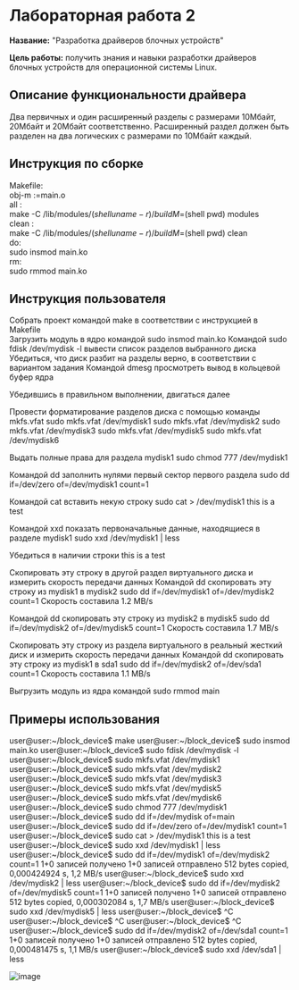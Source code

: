 # Лабораторная работа 2

**Название:** "Разработка драйверов блочных устройств"

**Цель работы:** получить знания и навыки разработки драйверов блочных устройств для операционной системы Linux. 

## Описание функциональности драйвера

Два первичных и один расширенный разделы с размерами  10Мбайт, 20Мбайт и 20Мбайт соответственно. Расширенный  раздел должен быть разделен на два логических с размерами  по 10Мбайт каждый.

## Инструкция по сборке
Makefile:  
obj-m :=main.o  
all :  
	make -C /lib/modules/$(shell uname -r)/build M=$(shell pwd) modules  
clean :  
	make -C /lib/modules/$(shell uname -r)/build M=$(shell pwd) clean  
do:  
	sudo insmod main.ko  
rm:  
	sudo rmmod main.ko  

## Инструкция пользователя
Собрать проект командой make в соответствии с инструкцией в Makefile  
Загрузить модуль в ядро командой sudo insmod main.ko
Командой sudo fdisk /dev/mydisk -l вывести список разделов выбранного диска
Убедиться, что диск разбит на разделы верно, в соответствии с вариантом задания
Командой dmesg просмотреть вывод в кольцевой буфер ядра

Убедившись в правильном выполнении, двигаться далее

Провести форматирование разделов диска с помощью команды mkfs.vfat
sudo mkfs.vfat /dev/mydisk1
sudo mkfs.vfat /dev/mydisk2
sudo mkfs.vfat /dev/mydisk3
sudo mkfs.vfat /dev/mydisk5
sudo mkfs.vfat /dev/mydisk6

Выдать полные права для раздела mydisk1
sudo chmod 777 /dev/mydisk1

Командой dd заполнить нулями первый сектор первого раздела
sudo dd if=/dev/zero of=/dev/mydisk1 count=1

Командой cat вставить некую строку 
sudo cat > /dev/mydisk1
this is a test 

Командой xxd показать первоначальные данные, находящиеся в разделе mydisk1
sudo xxd /dev/mydisk1 | less

Убедиться в наличии строки this is a test 

Скопировать эту строку в другой раздел виртуального диска и измерить скорость передачи данных
Командой dd скопировать эту строку из mydisk1 в mydisk2 
sudo dd if=/dev/mydisk1 of=/dev/mydisk2 count=1
Скорость составила 1.2 MB/s

Командой dd скопировать эту строку из mydisk2 в mydisk5 
sudo dd if=/dev/mydisk2 of=/dev/mydisk5 count=1
Скорость составила 1.7 MB/s

Скопировать эту строку из раздела виртуального в реальный жесткий диск и измерить скорость передачи данных
Командой dd скопировать эту строку из mydisk1 в sda1 
sudo dd if=/dev/mydisk2 of=/dev/sda1 count=1
Скорость составила  1.1 MB/s

Выгрузить модуль из ядра командой sudo rmmod main
## Примеры использования

user@user:~/block_device$ make
user@user:~/block_device$ sudo insmod main.ko
user@user:~/block_device$ sudo fdisk /dev/mydisk -l
user@user:~/block_device$ sudo mkfs.vfat /dev/mydisk1
user@user:~/block_device$ sudo mkfs.vfat /dev/mydisk2
user@user:~/block_device$ sudo mkfs.vfat /dev/mydisk3
user@user:~/block_device$ sudo mkfs.vfat /dev/mydisk5
user@user:~/block_device$ sudo mkfs.vfat /dev/mydisk6
user@user:~/block_device$ sudo chmod 777 /dev/mydisk1 
user@user:~/block_device$ sudo dd if=/dev/mydisk of=main
user@user:~/block_device$ sudo dd if=/dev/zero of=/dev/mydisk1 count=1
user@user:~/block_device$ sudo cat > /dev/mydisk1
this is a test
user@user:~/block_device$ sudo xxd /dev/mydisk1 | less
user@user:~/block_device$ sudo dd if=/dev/mydisk1 of=/dev/mydisk2 count=1
1+0 записей получено
1+0 записей отправлено
512 bytes copied, 0,000424924 s, 1,2 MB/s
user@user:~/block_device$ sudo xxd /dev/mydisk2 | less
user@user:~/block_device$ sudo dd if=/dev/mydisk2 of=/dev/mydisk5 count=1
1+0 записей получено
1+0 записей отправлено
512 bytes copied, 0,000302084 s, 1,7 MB/s
user@user:~/block_device$ sudo xxd /dev/mydisk5 | less
user@user:~/block_device$ ^C
user@user:~/block_device$ ^C
user@user:~/block_device$ ^C
user@user:~/block_device$ sudo dd if=/dev/mydisk2 of=/dev/sda1 count=1
1+0 записей получено
1+0 записей отправлено
512 bytes copied, 0,000481475 s, 1,1 MB/s
user@user:~/block_device$ sudo xxd /dev/sda1 | less

![image](https://user-images.githubusercontent.com/48588005/110636148-fc337e80-81bc-11eb-9e63-52e818f9bb8d.png)



